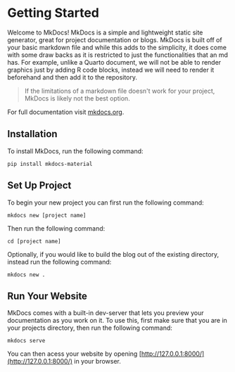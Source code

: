 <meta http-equiv='cache-control' content='no-cache'> 
<meta http-equiv='expires' content='0'> 
<meta http-equiv='pragma' content='no-cache'>

# Getting Started

Welcome to MkDocs! MkDocs is a simple and lightweight static site generator, great for project documentation or blogs. MkDocs is built off of your basic markdown file and while this adds to the simplicity, it does come with some draw backs as it is restricted to just the functionalities that an md has. For example, unlike a Quarto document, we will not be able to render graphics just by adding R code blocks, instead we will need to render it beforehand and then add it to the repository.

> If the limitations of a markdown file doesn't work for your project, MkDocs is likely not the best option.
 
For full documentation visit [mkdocs.org](https://www.mkdocs.org).

## Installation

To install MkDocs, run the following command:

```
pip install mkdocs-material
```

## Set Up Project

To begin your new project you can first run the following command:

```
mkdocs new [project name]
```

Then run the following command:

```
cd [project name]
```

Optionally, if you would like to build the blog out of the existing directory, instead run the following command:

```
mkdocs new .
```

## Run Your Website

MkDocs comes with a built-in dev-server that lets you preview your documentation as you work on it. To use this, first make sure that you are in your projects directory, then run the following command:

```
mkdocs serve
```

You can then acess your website by opening [http://127.0.0.1:8000/](http://127.0.0.1:8000/) in your browser.